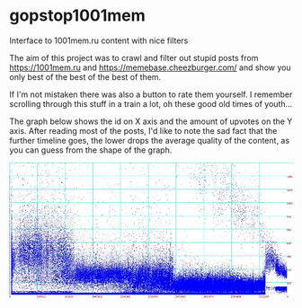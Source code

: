 # gopstop1001mem
Interface to 1001mem.ru content with nice filters

The aim of this project was to crawl and filter out stupid posts from https://1001mem.ru and https://memebase.cheezburger.com/ and show you only best of the best of the best of them. 

If I'm not mistaken there was also a button to rate them yourself. I remember scrolling through this stuff in a train a lot, oh these good old times of youth...

The graph below shows the id on X axis and the amount of upvotes on the Y axis. After reading most of the posts, I'd like to note the sad fact that the further timeline goes, the lower drops the average quality of the content, as you can guess from the shape of the graph. 

![](https://raw.githubusercontent.com/klesun/gopstop1001mem/master/images/graph1001mem_1000X480.jpeg)
